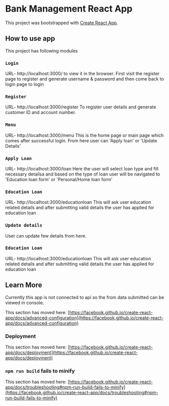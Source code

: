 # Bank Management React App
This project was bootstrapped with [Create React App](https://github.com/facebook/create-react-app).

## How to use app
This project has following modules

### `Login`
URL- http://localhost:3000/ to view it in the browser.
First visit the register page to register and generate username & password and then come back to login page to login

### `Register`
URL- http://localhost:3000/register
To register user details and generate customer ID and account number.

### `Menu`
URL- http://localhost:3000/menu
This is the home page or main page which comes after successful login.
From here user can 'Apply loan' or 'Update Details'

### `Apply Loan`
URL- http://localhost:3000/loan
Here the user will select loan type and fill necessary detailsa and based on the type of loan user will be navigated to 'Education loan form' or 'Personal/Home loan form'

### `Education Loan`
URL- http://localhost:3000/educationloan
This will ask user education related details and after submitting valid details the user has applied for education loan

### `Update details`
User can update few details from here.


### `Education Loan`

URL- http://localhost:3000/educationloan
This will ask user education related details and after submitting valid details the user has applied for education loan

## Learn More
Currently this app is not connected to api so the from data submitted can be viewed in console.




This section has moved here: [https://facebook.github.io/create-react-app/docs/advanced-configuration](https://facebook.github.io/create-react-app/docs/advanced-configuration)

### Deployment

This section has moved here: [https://facebook.github.io/create-react-app/docs/deployment](https://facebook.github.io/create-react-app/docs/deployment)

### `npm run build` fails to minify

This section has moved here: [https://facebook.github.io/create-react-app/docs/troubleshooting#npm-run-build-fails-to-minify](https://facebook.github.io/create-react-app/docs/troubleshooting#npm-run-build-fails-to-minify)
